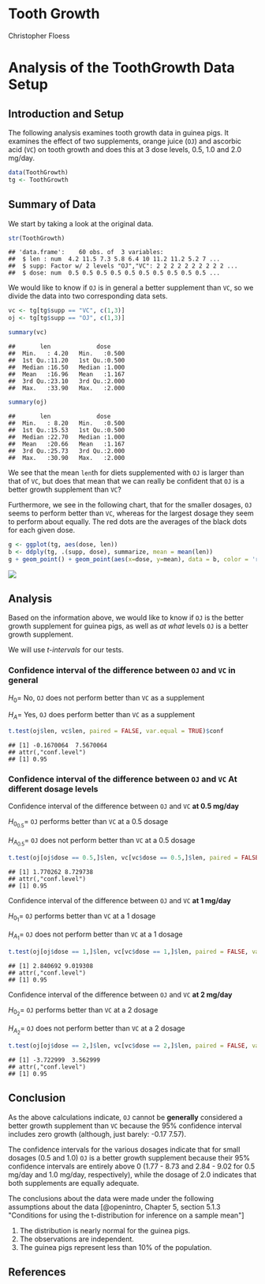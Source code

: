 # Tooth Growth
Christopher Floess  

# Analysis of the ToothGrowth Data Setup

## Introduction and Setup

The following analysis examines tooth growth data in guinea pigs. It
examines the effect of two supplements, orange juice (`OJ`) and
ascorbic acid (`VC`) on tooth growth and does this at 3 dose levels,
0.5, 1.0 and 2.0 mg/day.




```r
data(ToothGrowth)
tg <- ToothGrowth
```

## Summary of Data

We start by taking a look at the original data.


```r
str(ToothGrowth)
```

```
## 'data.frame':	60 obs. of  3 variables:
##  $ len : num  4.2 11.5 7.3 5.8 6.4 10 11.2 11.2 5.2 7 ...
##  $ supp: Factor w/ 2 levels "OJ","VC": 2 2 2 2 2 2 2 2 2 2 ...
##  $ dose: num  0.5 0.5 0.5 0.5 0.5 0.5 0.5 0.5 0.5 0.5 ...
```

We would like to know if `OJ` is in general a better supplement than
`VC`, so we divide the data into two corresponding data sets.


```r
vc <- tg[tg$supp == "VC", c(1,3)]
oj <- tg[tg$supp == "OJ", c(1,3)]

summary(vc)
```

```
##       len             dose      
##  Min.   : 4.20   Min.   :0.500  
##  1st Qu.:11.20   1st Qu.:0.500  
##  Median :16.50   Median :1.000  
##  Mean   :16.96   Mean   :1.167  
##  3rd Qu.:23.10   3rd Qu.:2.000  
##  Max.   :33.90   Max.   :2.000
```

```r
summary(oj)
```

```
##       len             dose      
##  Min.   : 8.20   Min.   :0.500  
##  1st Qu.:15.53   1st Qu.:0.500  
##  Median :22.70   Median :1.000  
##  Mean   :20.66   Mean   :1.167  
##  3rd Qu.:25.73   3rd Qu.:2.000  
##  Max.   :30.90   Max.   :2.000
```

We see that the mean `len`th for diets supplemented with `OJ` is
larger than that of `VC`, but does that mean that we can really be
confident that `OJ` is a better growth supplement than `VC`?

Furthermore, we see in the following chart, that for the smaller
dosages, `OJ` seems to perform better than `VC`, whereas for the
largest dosage they seem to perform about equally. The red dots are
the averages of the black dots for each given dose.


```r
g <- ggplot(tg, aes(dose, len))
b <- ddply(tg, .(supp, dose), summarize, mean = mean(len))
g + geom_point() + geom_point(aes(x=dose, y=mean), data = b, color = 'red') + facet_grid(supp ~ .) + xlab("dose (mg/day)") + ylab("length (units not given)")
```

![](part_2_files/figure-html/unnamed-chunk-5-1.png) 

## Analysis

Based on the information above, we would like to know if `OJ` is the
better growth supplement for guinea pigs, as well as *at what* levels
`OJ` is a better growth supplement.

We will use _t-intervals_ for our tests.

### Confidence interval of the difference between `OJ` and `VC` **in general**

$H_0 =$ No, `OJ` does not perform better than `VC` as a supplement

$H_A =$ Yes, `OJ` does perform better than `VC` as a supplement


```r
t.test(oj$len, vc$len, paired = FALSE, var.equal = TRUE)$conf
```

```
## [1] -0.1670064  7.5670064
## attr(,"conf.level")
## [1] 0.95
```

### Confidence interval of the difference between `OJ` and `VC` **At different dosage levels**

Confidence interval of the difference between `OJ` and `VC` **at 0.5 mg/day**

$H_{0_{0.5}} =$ `OJ` performs better than `VC` at a 0.5 dosage

$H_{A_{0.5}} =$ `OJ` does not perform better than `VC` at a 0.5 dosage


```r
t.test(oj[oj$dose == 0.5,]$len, vc[vc$dose == 0.5,]$len, paired = FALSE, var.equal = TRUE)$conf
```

```
## [1] 1.770262 8.729738
## attr(,"conf.level")
## [1] 0.95
```

Confidence interval of the difference between `OJ` and `VC` **at 1 mg/day**

$H_{0_{1}} =$ `OJ` performs better than `VC` at a 1 dosage

$H_{A_{1}} =$ `OJ` does not perform better than `VC` at a 1 dosage


```r
t.test(oj[oj$dose == 1,]$len, vc[vc$dose == 1,]$len, paired = FALSE, var.equal = TRUE)$conf
```

```
## [1] 2.840692 9.019308
## attr(,"conf.level")
## [1] 0.95
```

Confidence interval of the difference between `OJ` and `VC` **at 2 mg/day**

$H_{0_{2}} =$ `OJ` performs better than `VC` at a 2 dosage

$H_{A_{2}} =$ `OJ` does not perform better than `VC` at a 2 dosage


```r
t.test(oj[oj$dose == 2,]$len, vc[vc$dose == 2,]$len, paired = FALSE, var.equal = TRUE)$conf
```

```
## [1] -3.722999  3.562999
## attr(,"conf.level")
## [1] 0.95
```

## Conclusion

As the above calculations indicate, `OJ` cannot be **generally**
considered a better growth supplement than `VC` because the 95%
confidence interval includes zero growth (although, just barely: -0.17
7.57).

The confidence intervals for the various dosages indicate that for
small dosages (0.5 and 1.0) `OJ` is a better growth supplement because
their 95% confidence intervals are entirely above 0 (1.77 - 8.73 and 2.84 -
9.02 for 0.5 mg/day and 1.0 mg/day, respectively), while the dosage of
2.0 indicates that both supplements are equally adequate.

The conclusions about the data were made under the following
assumptions about the data
[@openintro, Chapter 5, section 5.1.3 "Conditions for using the t-distribution for inference on a sample mean"]

1. The distribution is nearly normal for the guinea pigs.
2. The observations are independent.
3. The guinea pigs represent less than 10% of the population.

## References
